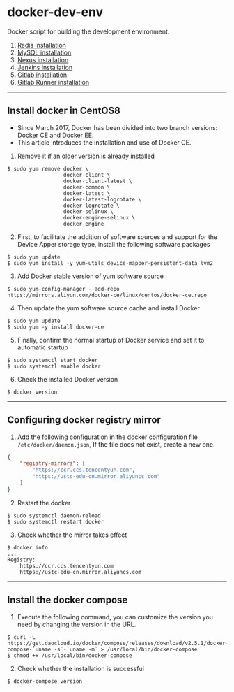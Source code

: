 # docker-dev-env
Docker script for building the development environment.

1. [Redis installation](./redis/README.md)
2. [MySQL installation](./mysql/README.md)
3. [Nexus installation](./nexus/README.md)
4. [Jenkins installation](./jenkins/README.md)
5. [Gitlab installation](./gitlab/README.md)
6. [Gitlab Runner installation](./gitlab-runner/README.md)

---

## Install docker in CentOS8
- Since March 2017, Docker has been divided into two branch versions: Docker CE and Docker EE.
- This article introduces the installation and use of Docker CE.

1. Remove it if an older version is already installed
```shell 
$ sudo yum remove docker \
                  docker-client \
                  docker-client-latest \
                  docker-common \
                  docker-latest \
                  docker-latest-logrotate \
                  docker-logrotate \
                  docker-selinux \
                  docker-engine-selinux \
                  docker-engine
```

2. First, to facilitate the addition of software sources and support for the Device Apper storage type, install the following software packages
```shell 
$ sudo yum update
$ sudo yum install -y yum-utils device-mapper-persistent-data lvm2
```

3. Add Docker stable version of yum software source
```shell 
$ sudo yum-config-manager --add-repo https://mirrors.aliyun.com/docker-ce/linux/centos/docker-ce.repo
```

4. Then update the yum software source cache and install Docker
```shell 
$ sudo yum update
$ sudo yum -y install docker-ce
```

5. Finally, confirm the normal startup of Docker service and set it to automatic startup
```shell 
$ sudo systemctl start docker
$ sudo systemctl enable docker
```

6. Check the installed Docker version
```shell 
$ docker version
```

---
## Configuring docker registry mirror
1. Add the following configuration in the docker configuration file `/etc/docker/daemon.json`, If the file does not exist, create a new one.
```json 
{
    "registry-mirrors": [
        "https://ccr.ccs.tencentyun.com",
        "https://ustc-edu-cn.mirror.aliyuncs.com"
    ]
}
```

2. Restart the docker
```shell 
$ sudo systemctl daemon-reload
$ sudo systemctl restart docker
```

3. Check whether the mirror takes effect
```shell 
$ docker info
...
Registry: 
    https://ccr.ccs.tencentyun.com
    https://ustc-edu-cn.mirror.aliyuncs.com
```

---
## Install the docker compose
1. Execute the following command, you can customize the version you need by changing the version in the URL.
```shell 
$ curl -L https://get.daocloud.io/docker/compose/releases/download/v2.5.1/docker-compose-`uname -s`-`uname -m` > /usr/local/bin/docker-compose
$ chmod +x /usr/local/bin/docker-compose
```

2. Check whether the installation is successful
```shell 
$ docker-compose version
```
